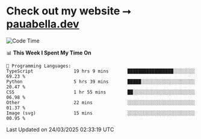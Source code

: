 # Check out my website ⭢ [pauabella.dev](https://pauabella.dev)

<!--START_SECTION:waka-->
![Code Time](http://img.shields.io/badge/Code%20Time-4%2C242%20hrs%2056%20mins-blue)

📊 **This Week I Spent My Time On** 

```text
💬 Programming Languages: 
TypeScript               19 hrs 9 mins       █████████████████░░░░░░░░   69.23 % 
Python                   5 hrs 39 mins       █████░░░░░░░░░░░░░░░░░░░░   20.47 % 
CSS                      1 hr 55 mins        ██░░░░░░░░░░░░░░░░░░░░░░░   06.98 % 
Other                    22 mins             ░░░░░░░░░░░░░░░░░░░░░░░░░   01.37 % 
Image (svg)              15 mins             ░░░░░░░░░░░░░░░░░░░░░░░░░   00.95 % 
```


 Last Updated on 24/03/2025 02:33:19 UTC
<!--END_SECTION:waka-->
